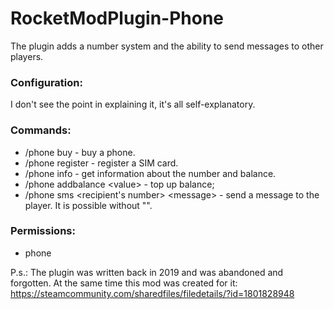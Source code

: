 # RocketModPlugin-Phone
The plugin adds a number system and the ability to send messages to other players.
### Configuration:
I don't see the point in explaining it, it's all self-explanatory.

### Commands:
- /phone buy - buy a phone.
- /phone register - register a SIM card.
- /phone info - get information about the number and balance.
- /phone addbalance \<value> - top up balance;
- /phone sms <recipient's number> \<message> - send a message to the player. It is possible without "".

### Permissions:
- phone

P.s.: The plugin was written back in 2019 and was abandoned and forgotten. At the same time this mod was created for it: https://steamcommunity.com/sharedfiles/filedetails/?id=1801828948
